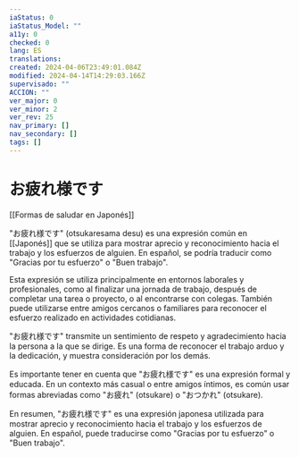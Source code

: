 ```yaml
---
iaStatus: 0
iaStatus_Model: ""
a11y: 0
checked: 0
lang: ES
translations: 
created: 2024-04-06T23:49:01.084Z
modified: 2024-04-14T14:29:03.166Z
supervisado: ""
ACCION: ""
ver_major: 0
ver_minor: 2
ver_rev: 25
nav_primary: []
nav_secondary: []
tags: []
---
```

# お疲れ様です
[[Formas de saludar en Japonés]]

"お疲れ様です" (otsukaresama desu) es una expresión común en [[Japonés]] que se utiliza para mostrar aprecio y reconocimiento hacia el trabajo y los esfuerzos de alguien. En español, se podría traducir como "Gracias por tu esfuerzo" o "Buen trabajo".

Esta expresión se utiliza principalmente en entornos laborales y profesionales, como al finalizar una jornada de trabajo, después de completar una tarea o proyecto, o al encontrarse con colegas. También puede utilizarse entre amigos cercanos o familiares para reconocer el esfuerzo realizado en actividades cotidianas.

"お疲れ様です" transmite un sentimiento de respeto y agradecimiento hacia la persona a la que se dirige. Es una forma de reconocer el trabajo arduo y la dedicación, y muestra consideración por los demás.

Es importante tener en cuenta que "お疲れ様です" es una expresión formal y educada. En un contexto más casual o entre amigos íntimos, es común usar formas abreviadas como "お疲れ" (otsukare) o "おつかれ" (otsukare).

En resumen, "お疲れ様です" es una expresión japonesa utilizada para mostrar aprecio y reconocimiento hacia el trabajo y los esfuerzos de alguien. En español, puede traducirse como "Gracias por tu esfuerzo" o "Buen trabajo".